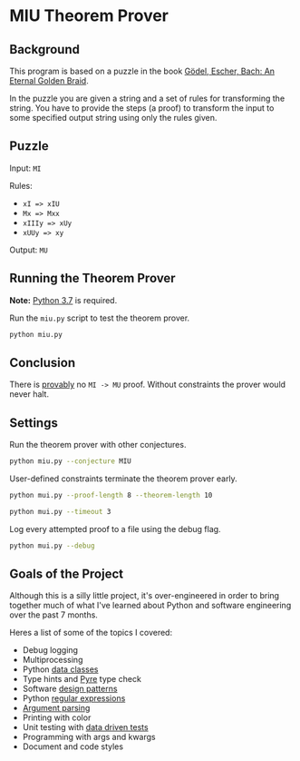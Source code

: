 # MIU Theorem Prover

## Background

This program is based on a puzzle in the book [Gödel, Escher, Bach: An Eternal Golden Braid](https://en.wikipedia.org/wiki/G%C3%B6del,_Escher,_Bach).

In the puzzle you are given a string and a set of rules for transforming the string. You have to provide the steps (a proof) to transform the input to some specified output string using only the rules given.

## Puzzle

Input: `MI`

Rules:
- `xI => xIU`
- `Mx => Mxx`
- `xIIIy => xUy`
- `xUUy => xy`

Output: `MU`

## Running the Theorem Prover

**Note:** [Python 3.7](https://www.python.org/downloads/) is required.

Run the `miu.py` script to test the theorem prover.

```bash
python miu.py
```

## Conclusion

There is [provably](https://en.wikipedia.org/wiki/MU_puzzle) no `MI -> MU` proof. Without constraints the prover would never halt.

## Settings

Run the theorem prover with other conjectures.

```bash
python miu.py --conjecture MIU
```

User-defined constraints terminate the theorem prover early.

```bash
python mui.py --proof-length 8 --theorem-length 10
```

```bash
python mui.py --timeout 3
```

Log every attempted proof to a file using the debug flag.

```bash
python mui.py --debug
```

## Goals of the Project

Although this is a silly little project, it's over-engineered in order to bring together much of what I've learned about Python and software engineering over the past 7 months.

Heres a list of some of the topics I covered:

- Debug logging
- Multiprocessing
- Python [data classes](https://docs.python.org/3/library/dataclasses.html)
- Type hints and [Pyre](https://pyre-check.org/) type check
- Software [design patterns](https://sourcemaking.com/design_patterns)
- Python [regular expressions](https://regex101.com/#python)
- [Argument parsing](https://docs.python.org/3/library/argparse.html)
- Printing with color
- Unit testing with [data driven tests](https://ddt.readthedocs.io/en/latest/example.html)
- Programming with args and kwargs
- Document and code styles